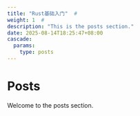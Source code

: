 ```yaml
---
title: "Rust基础入门"  # 
weight: 1  #
description: "This is the posts section."
date: 2025-08-14T18:25:47+08:00
cascade:
  params:
    type: posts
---
```


# Posts
Welcome to the posts section.
